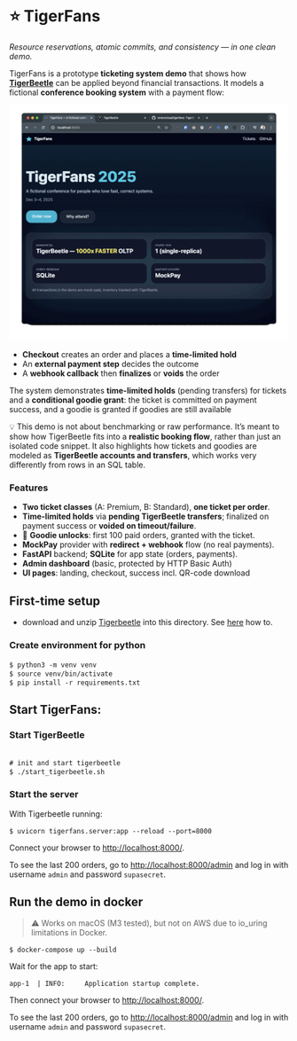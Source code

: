 # ⭐ TigerFans

_Resource reservations, atomic commits, and consistency — in one clean demo._

TigerFans is a prototype **ticketing system demo** that shows how
**[TigerBeetle](https://tigerbeetle.com)** can be applied beyond financial
transactions. It models a fictional **conference booking system** with a payment
flow:

![](demo.gif)

- **Checkout** creates an order and places a **time-limited hold**
- An **external payment step** decides the outcome
- A **webhook callback** then **finalizes** or **voids** the order

The system demonstrates **time-limited holds** (pending transfers) for tickets
and a **conditional goodie grant**: the ticket is committed on payment success,
and a goodie is granted if goodies are still available

💡 This demo is not about benchmarking or raw performance. It’s meant to show
how TigerBeetle fits into a **realistic booking flow**, rather than just an
isolated code snippet. It also highlights how tickets and goodies are modeled as
**TigerBeetle accounts and transfers**, which works very differently from rows
in an SQL table.

### Features

- **Two ticket classes** (A: Premium, B: Standard), **one ticket per order**.
- **Time-limited holds** via **pending TigerBeetle transfers**; finalized on
  payment success or **voided on timeout/failure**.
- 🎁 **Goodie unlocks**: first 100 paid orders, granted with the ticket.
- **MockPay** provider with **redirect + webhook** flow (no real payments).
- **FastAPI** backend; **SQLite** for app state (orders, payments).
- **Admin dashboard** (basic, protected by HTTP Basic Auth)
-  **UI pages**: landing, checkout, success incl. QR-code download

## First-time setup

* download and unzip [Tigerbeetle](https://tigerbeetle.com) into this directory.
See [here](https://tigerbeetle.com/#install) how to.

### Create environment for python

```console
$ python3 -m venv venv
$ source venv/bin/activate
$ pip install -r requirements.txt
```

## Start TigerFans:

### Start TigerBeetle

```console

# init and start tigerbeetle
$ ./start_tigerbeetle.sh
```

### Start the server

With Tigerbeetle running:

```console
$ uvicorn tigerfans.server:app --reload --port=8000
```
Connect your browser to [http://localhost:8000/](http://localhost:8000).

To see the last 200 orders, go to
[http://localhost:8000/admin](http://localhost:8000/admin) and log in with
username `admin` and password `supasecret`.


## Run the demo in docker

> ⚠️ Works on macOS (M3 tested), but not on AWS due to io_uring limitations in
> Docker.

```console
$ docker-compose up --build
```
Wait for the app to start:

```
app-1  | INFO:     Application startup complete.
```

Then connect your browser to [http://localhost:8000/](http://localhost:8000).

To see the last 200 orders, go to
[http://localhost:8000/admin](http://localhost:8000/admin) and log in with
username `admin` and password `supasecret`.
